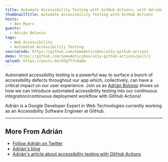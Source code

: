 ```yaml
---
title: Automate Accessibility Testing with GitHub Actions, with Adrián Bolonio
thumbnailTitle: Automate Accessibility Testing with GitHub Actions
hosts:
  - Ben Myers
guests:
  - Adrián Bolonio
tags:
  - Web Accessibility
  - Automated Accessibility Testing
sourceCode: https://github.com/SomeAnticsDev/a11y-github-actions
demo: https://github.com/SomeAnticsDev/a11y-github-actions/pull/1
upload: https://youtu.be/OZgfT3tdaDw
---
```


Automated accessibility testing is a powerful way to surface a bunch of accessibility defects throughout our app which, collectively, can have a critical impact on our user experience. Join us as [Adrián Bolonio](https://twitter.com/bolonio) shows us how we can introduce automated accessibility testing into our continuous integration/continuous deployment workflow with GitHub Actions!

Adrián is a Google Developer Expert in Web Technologies currently working as an Accessibility Software Engineer at GitHub.

---

## More From Adrián

- [Follow Adrián on Twitter](https://twitter.com/bolonio)
- [Adrián's blog](https://www.adrianbolonio.com)
- [Adrián's article about accessibility testing with GitHub Actions](https://www.adrianbolonio.com/en/accessibility-github-actions/)